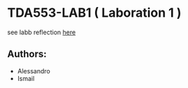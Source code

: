 # TDA553-LAB1 ( Laboration 1 )


see labb reflection [here](lab1reflection.txt)

## Authors:
   - Alessandro 
   - Ismail
